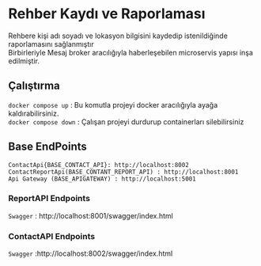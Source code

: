 # Rehber Kaydı ve Raporlaması
Rehbere kişi adı soyadı ve lokasyon bilgisini kaydedip istenildiğinde raporlamasını sağlanmıştır\
Birbirleriyle Mesaj broker aracılığıyla haberleşebilen microservis yapısı inşa edilmiştir.
## Çalıştırma 
`docker compose up` : Bu komutla projeyi docker aracılığıyla ayağa kaldırabilirsiniz.\
`docker compose down` : Çalışan projeyi durdurup containerları silebilirsiniz

## Base EndPoints
`ContactApi{BASE_CONTACT_API}: http://localhost:8002` \
`ContactReportApi(BASE_CONTANT_REPORT_API) : http://localhost:8001`\
`Api Gateway (BASE_APIGATEWAY) : http://localhost:5001`

### ReportAPI Endpoints
`Swagger` : http://localhost:8001/swagger/index.html


### ContactAPI Endpoints
`Swagger` :http://localhost:8002/swagger/index.html


